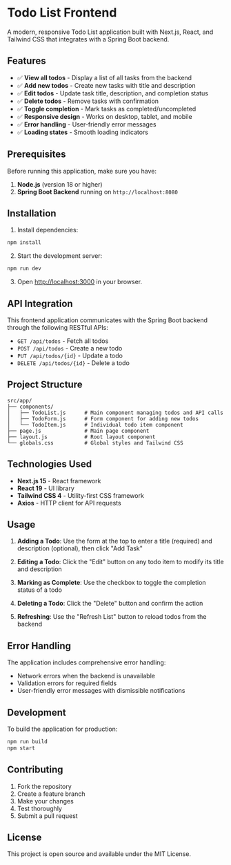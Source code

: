 # Todo List Frontend

A modern, responsive Todo List application built with Next.js, React, and Tailwind CSS that integrates with a Spring Boot backend.

## Features

- ✅ **View all todos** - Display a list of all tasks from the backend
- ✅ **Add new todos** - Create new tasks with title and description
- ✅ **Edit todos** - Update task title, description, and completion status
- ✅ **Delete todos** - Remove tasks with confirmation
- ✅ **Toggle completion** - Mark tasks as completed/uncompleted
- ✅ **Responsive design** - Works on desktop, tablet, and mobile
- ✅ **Error handling** - User-friendly error messages
- ✅ **Loading states** - Smooth loading indicators

## Prerequisites

Before running this application, make sure you have:

1. **Node.js** (version 18 or higher)
2. **Spring Boot Backend** running on `http://localhost:8080`

## Installation

1. Install dependencies:
```bash
npm install
```

2. Start the development server:
```bash
npm run dev
```

3. Open [http://localhost:3000](http://localhost:3000) in your browser.

## API Integration

This frontend application communicates with the Spring Boot backend through the following RESTful APIs:

- `GET /api/todos` - Fetch all todos
- `POST /api/todos` - Create a new todo
- `PUT /api/todos/{id}` - Update a todo
- `DELETE /api/todos/{id}` - Delete a todo

## Project Structure

```
src/app/
├── components/
│   ├── TodoList.js      # Main component managing todos and API calls
│   ├── TodoForm.js      # Form component for adding new todos
│   └── TodoItem.js      # Individual todo item component
├── page.js              # Main page component
├── layout.js            # Root layout component
└── globals.css          # Global styles and Tailwind CSS
```

## Technologies Used

- **Next.js 15** - React framework
- **React 19** - UI library
- **Tailwind CSS 4** - Utility-first CSS framework
- **Axios** - HTTP client for API requests

## Usage

1. **Adding a Todo**: Use the form at the top to enter a title (required) and description (optional), then click "Add Task"

2. **Editing a Todo**: Click the "Edit" button on any todo item to modify its title and description

3. **Marking as Complete**: Use the checkbox to toggle the completion status of a todo

4. **Deleting a Todo**: Click the "Delete" button and confirm the action

5. **Refreshing**: Use the "Refresh List" button to reload todos from the backend

## Error Handling

The application includes comprehensive error handling:
- Network errors when the backend is unavailable
- Validation errors for required fields
- User-friendly error messages with dismissible notifications

## Development

To build the application for production:

```bash
npm run build
npm start
```

## Contributing

1. Fork the repository
2. Create a feature branch
3. Make your changes
4. Test thoroughly
5. Submit a pull request

## License

This project is open source and available under the MIT License.
